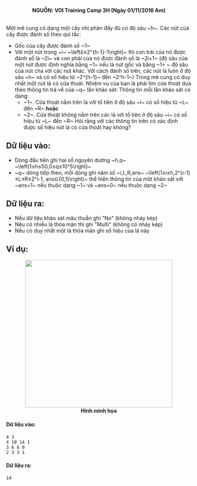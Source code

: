 **<center>NGUỒN: VOI Training Camp 3H  (Ngày 01/11/2016 Am)</center>**
<br>

Một mê cung có dạng một cây nhị phân đầy đủ có độ sâu ~h~. Các nút của cây được đánh số theo qui tắc:
- Gốc của cây được đánh số ~1~
- Với một nút trong ~i~ ~\left(i≤2^{h-1}-1\right)~ thì con trái của nó được đánh số là ~2i~ và con phải của nó được đánh số là ~2i+1~
(độ sâu của một nút được định nghĩa bằng ~1~ nếu là nút gốc và bằng ~1+ ~ độ sâu của nút cha với các nút khác. Với cách đánh số trên, các nút lá luôn ở độ sâu ~h~ và có số hiệu từ ~2^{h-1}~ đến ~2^h-1~)
Trong mê cung có duy nhất một nút lá có cửa thoát. Nhiệm vụ của bạn là phải tìm cửa thoát dựa theo thông tin trả về của ~q~ lần khảo sát: Thông tin mỗi lần khảo sát có dạng:
    - ~1~. Cửa thoát nằm trên lá với tổ tiên ở độ sâu ~i~ có số hiệu từ ~L~ đến ~R~
    **hoặc**
    - ~2~. Cửa thoát không nằm trên các lá với tổ tiên ở độ sâu ~i~ có số hiệu từ ~L~ đến ~R~
Hỏi rằng với các thông tin trên có xác định được số hiệu nút lá có cửa thoát hay không?
## Dữ liệu vào:
- Dòng đầu tiên ghi hai số nguyên dương ~h,q~ ~\left(1≤h≤50,0≤q≤10^5\right)~
- ~q~ dòng tiếp theo, mỗi dòng ghi năm số ~i,L,R,ans~ ~\left(1≤i≤h,2^{i-1}≤L≤R≤2^i-1, ans∈{0,1}\right)~ thể hiện thông tin của một khảo sát với ~ans=1~ nếu thuộc dạng ~1~ và ~ans=0~ nếu thuộc dạng ~2~
## Dữ liệu ra:
- Nếu dữ liệu khảo sát mâu thuẫn ghi "No" (không nháy kép)
- Nêu có nhiều lá thỏa mãn thì ghi "Multi" (không có nháy kép)
- Nếu có duy nhất một lá thỏa mãn ghi số hiệu của lá này
## Ví dụ:
<center><img src="/images/problems/1040/exit.png", width=400px></center>
<center><b>Hình minh họa</b></center>

#### Dữ liệu vào:
```
4 3
4 10 14 1
3 6 6 0
2 3 3 1
```

#### Dữ liệu ra:
```
14
```
